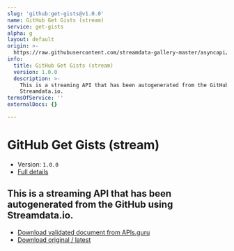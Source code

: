 ```yaml
---
slug: 'github:get-gists@v1.0.0'
name: GitHub Get Gists (stream)
service: get-gists
alpha: g
layout: default
origin: >-
  https://raw.githubusercontent.com/streamdata-gallery-master/asyncapi/master/_listings/github/github-get-gists-stream-async.md
info:
  title: GitHub Get Gists (stream)
  version: 1.0.0
  description: >-
    This is a streaming API that has been autogenerated from the GitHub using
    Streamdata.io.
termsOfService: ''
externalDocs: {}

---
```

# GitHub Get Gists (stream)

* Version: `1.0.0`
* [Full details](../html/github:get-gists@v1.0.0.html)



## This is a streaming API that has been autogenerated from the GitHub using Streamdata.io.



* [Download validated document from APIs.guru](https://raw.githubusercontent.com/APIs-guru/asyncapi-directory/master/docs/APIs/github%3Aget-gists%40v1.0.0.yaml)
* [Download original / latest](https://raw.githubusercontent.com/streamdata-gallery-master/asyncapi/master/_listings/github/github-get-gists-stream-async.md)

<script type="application/ld+json">
{
  "@context": "http://schema.org/",
  "@type": "WebAPI",
  "description": "This is a streaming API that has been autogenerated from the GitHub using Streamdata.io.",
  "documentation": "",

  "name": "GitHub Get Gists (stream)"
}
</script>
